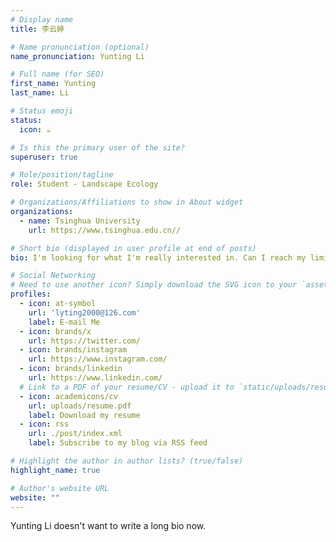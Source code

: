 ```yaml
---
# Display name
title: 李云婷

# Name pronunciation (optional)
name_pronunciation: Yunting Li

# Full name (for SEO)
first_name: Yunting
last_name: Li

# Status emoji
status:
  icon: ☕️

# Is this the primary user of the site?
superuser: true

# Role/position/tagline
role: Student - Landscape Ecology

# Organizations/Affiliations to show in About widget
organizations:
  - name: Tsinghua University
    url: https://www.tsinghua.edu.cn//

# Short bio (displayed in user profile at end of posts)
bio: I'm looking for what I'm really interested in. Can I reach my limit?

# Social Networking
# Need to use another icon? Simply download the SVG icon to your `assets/media/icons/` folder.
profiles:
  - icon: at-symbol
    url: 'lyting2000@126.com'
    label: E-mail Me
  - icon: brands/x
    url: https://twitter.com/
  - icon: brands/instagram
    url: https://www.instagram.com/
  - icon: brands/linkedin
    url: https://www.linkedin.com/
  # Link to a PDF of your resume/CV - upload it to `static/uploads/resume.pdf`
  - icon: academicons/cv
    url: uploads/resume.pdf
    label: Download my resume
  - icon: rss
    url: ./post/index.xml
    label: Subscribe to my blog via RSS feed

# Highlight the author in author lists? (true/false)
highlight_name: true

# Author's website URL
website: ""
---
```


Yunting Li doesn't want to write a long bio now.
